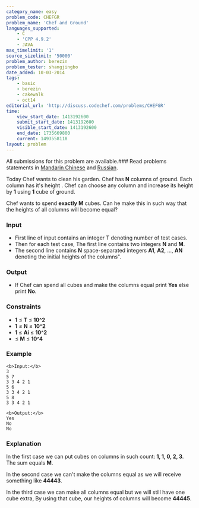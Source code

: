 ```yaml
---
category_name: easy
problem_code: CHEFGR
problem_name: 'Chef and Ground'
languages_supported:
    - C
    - 'CPP 4.9.2'
    - JAVA
max_timelimit: '1'
source_sizelimit: '50000'
problem_author: berezin
problem_tester: shangjingbo
date_added: 10-03-2014
tags:
    - basic
    - berezin
    - cakewalk
    - oct14
editorial_url: 'http://discuss.codechef.com/problems/CHEFGR'
time:
    view_start_date: 1413192600
    submit_start_date: 1413192600
    visible_start_date: 1413192600
    end_date: 1735669800
    current: 1493558118
layout: problem
---
```

All submissions for this problem are available.###  Read problems statements in [Mandarin Chinese](http://www.codechef.com/download/translated/OCT14/mandarin/CHEFGR.pdf) and [Russian](http://www.codechef.com/download/translated/OCT14/russian/CHEFGR.pdf).

Today Chef wants to clean his garden. Chef has **N** columns of ground. Each column has it's height . Chef can choose any column and increase its height by **1** using **1** cube of ground.

Chef wants to spend **exactly** **M** cubes. Can he make this in such way that the heights of all columns will become equal?

### Input

- First line of input contains an integer T denoting number of test cases.
- Then for each test case, The first line contains two integers **N** and **M**.
- The second line contains **N** space-separated integers **A1**, **A2**, ..., **AN** denoting the initial heights of the columns".

### Output

- If Chef can spend all cubes and make the columns equal print **Yes** else print **No**.

### Constraints

- **1** ≤ **T** ≤ **10^2**
- **1** ≤ **N** ≤ **10^2**
- **1** ≤ **Ai** ≤ **10^2**
- ≤ **M** ≤ **10^4**

### Example

```
<b>Input:</b>
3
5 7
3 3 4 2 1
5 6
3 3 4 2 1
5 8
3 3 4 2 1

<b>Output:</b>
Yes
No
No

```
### Explanation

In the first case we can put cubes on columns in such count: **1, 1, 0, 2, 3**. The sum equals **M**.

In the second case we can't make the columns equal as we will receive something like **44443**.

In the third case we can make all columns equal but we will still have one cube extra, By using that cube, our heights of columns will become **44445**.